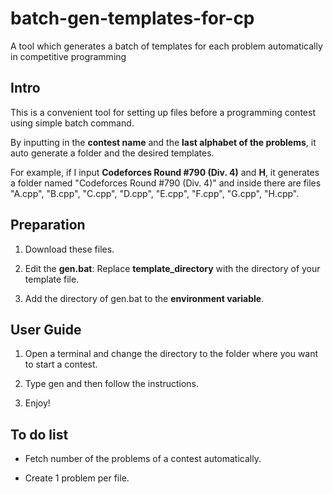 # batch-gen-templates-for-cp

A tool which generates a batch of templates for each problem automatically in competitive programming

## Intro

This is a convenient tool for setting up files before a programming contest using simple batch command.

By inputting in the **contest name** and the **last alphabet of the problems**, it auto generate a folder and the desired templates.

For example, if I input **Codeforces Round #790 (Div. 4)** and **H**, it generates a folder named "Codeforces Round #790 (Div. 4)" and inside there are files "A.cpp", "B.cpp", "C.cpp", "D.cpp", "E.cpp", "F.cpp", "G.cpp", "H.cpp".

## Preparation

1. Download these files.

2. Edit the **gen.bat**: Replace **template_directory** with the directory of your template file.

3. Add the directory of gen.bat to the **environment variable**.

## User Guide

1. Open a terminal and change the directory to the folder where you want to start a contest.

2. Type gen and then follow the instructions.

3. Enjoy!

## To do list

- Fetch number of the problems of a contest automatically.

- Create 1 problem per file.

